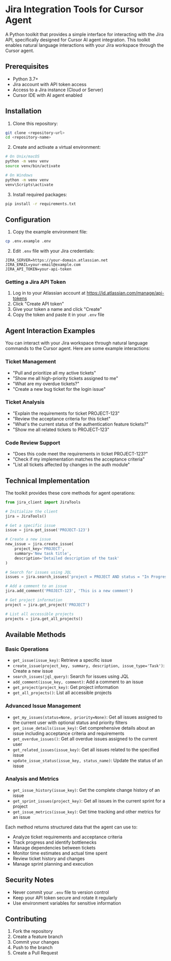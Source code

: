 # Jira Integration Tools for Cursor Agent

A Python toolkit that provides a simple interface for interacting with the Jira API, specifically designed for Cursor AI agent integration. This toolkit enables natural language interactions with your Jira workspace through the Cursor agent.

## Prerequisites

- Python 3.7+
- Jira account with API token access
- Access to a Jira instance (Cloud or Server)
- Cursor IDE with AI agent enabled

## Installation

1. Clone this repository:
```bash
git clone <repository-url>
cd <repository-name>
```

2. Create and activate a virtual environment:
```bash
# On Unix/macOS
python -m venv venv
source venv/bin/activate

# On Windows
python -m venv venv
venv\Scripts\activate
```

3. Install required packages:
```bash
pip install -r requirements.txt
```

## Configuration

1. Copy the example environment file:
```bash
cp .env.example .env
```

2. Edit `.env` file with your Jira credentials:
```
JIRA_SERVER=https://your-domain.atlassian.net
JIRA_EMAIL=your-email@example.com
JIRA_API_TOKEN=your-api-token
```

### Getting a Jira API Token

1. Log in to your Atlassian account at https://id.atlassian.com/manage/api-tokens
2. Click "Create API token"
3. Give your token a name and click "Create"
4. Copy the token and paste it in your `.env` file

## Agent Interaction Examples

You can interact with your Jira workspace through natural language commands to the Cursor agent. Here are some example interactions:

### Ticket Management
- "Pull and prioritize all my active tickets"
- "Show me all high-priority tickets assigned to me"
- "What are my overdue tickets?"
- "Create a new bug ticket for the login issue"

### Ticket Analysis
- "Explain the requirements for ticket PROJECT-123"
- "Review the acceptance criteria for this ticket"
- "What's the current status of the authentication feature tickets?"
- "Show me all related tickets to PROJECT-123"

### Code Review Support
- "Does this code meet the requirements in ticket PROJECT-123?"
- "Check if my implementation matches the acceptance criteria"
- "List all tickets affected by changes in the auth module"

## Technical Implementation

The toolkit provides these core methods for agent operations:

```python
from jira_client import JiraTools

# Initialize the client
jira = JiraTools()

# Get a specific issue
issue = jira.get_issue('PROJECT-123')

# Create a new issue
new_issue = jira.create_issue(
    project_key='PROJECT',
    summary='New task title',
    description='Detailed description of the task'
)

# Search for issues using JQL
issues = jira.search_issues('project = PROJECT AND status = "In Progress"')

# Add a comment to an issue
jira.add_comment('PROJECT-123', 'This is a new comment')

# Get project information
project = jira.get_project('PROJECT')

# List all accessible projects
projects = jira.get_all_projects()
```

## Available Methods

### Basic Operations
- `get_issue(issue_key)`: Retrieve a specific issue
- `create_issue(project_key, summary, description, issue_type='Task')`: Create a new issue
- `search_issues(jql_query)`: Search for issues using JQL
- `add_comment(issue_key, comment)`: Add a comment to an issue
- `get_project(project_key)`: Get project information
- `get_all_projects()`: List all accessible projects

### Advanced Issue Management
- `get_my_issues(status=None, priority=None)`: Get all issues assigned to the current user with optional status and priority filters
- `get_issue_details(issue_key)`: Get comprehensive details about an issue including acceptance criteria and requirements
- `get_overdue_issues()`: Get all overdue issues assigned to the current user
- `get_related_issues(issue_key)`: Get all issues related to the specified issue
- `update_issue_status(issue_key, status_name)`: Update the status of an issue

### Analysis and Metrics
- `get_issue_history(issue_key)`: Get the complete change history of an issue
- `get_sprint_issues(project_key)`: Get all issues in the current sprint for a project
- `get_issue_metrics(issue_key)`: Get time tracking and other metrics for an issue

Each method returns structured data that the agent can use to:
- Analyze ticket requirements and acceptance criteria
- Track progress and identify bottlenecks
- Manage dependencies between tickets
- Monitor time estimates and actual time spent
- Review ticket history and changes
- Manage sprint planning and execution

## Security Notes

- Never commit your `.env` file to version control
- Keep your API token secure and rotate it regularly
- Use environment variables for sensitive information

## Contributing

1. Fork the repository
2. Create a feature branch
3. Commit your changes
4. Push to the branch
5. Create a Pull Request
